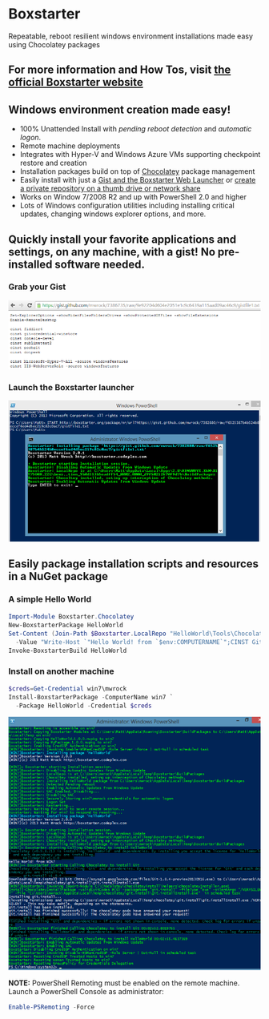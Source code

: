 # Boxstarter

Repeatable, reboot resilient windows environment installations made easy using Chocolatey packages

## For more information and How Tos, visit [the official Boxstarter website](https://boxstarter.org)

## Windows environment creation made easy!

* 100% Unattended Install with *pending reboot detection* and *automatic logon*.
* Remote machine deployments
* Integrates with Hyper-V and Windows Azure VMs supporting checkpoint restore and creation
* Installation packages build on top of [Chocolatey](https://chocolatey.org) package management
* Easily install with just a [Gist and the Boxstarter Web Launcher](https://boxstarter.org/WebLauncher) or [create a private repository on a thumb drive or network share](https://boxstarter.org/InstallingPackages#InstallFromShare)
* Works on Window 7/2008 R2 and up with PowerShell 2.0 and higher
* Lots of Windows configuration utilities including installing critical updates, changing windows explorer options, and more.

## Quickly install your favorite applications and settings, on any machine, with a gist! No pre-installed software needed.

### Grab your Gist

![gist](Web/Images/gist3.PNG)

### Launch the Boxstarter launcher

![boxstarter weblauncher](Web/Images/start.png)

## Easily package installation scripts and resources in a NuGet package

### A simple Hello World

```powershell
Import-Module Boxstarter.Chocolatey
New-BoxstarterPackage HelloWorld
Set-Content (Join-Path $Boxstarter.LocalRepo "HelloWorld\Tools\ChocolateyInstall.ps1") `
  -Value "Write-Host `"Hello World! from `$env:COMPUTERNAME`";CINST Git" -Force
Invoke-BoxstarterBuild HelloWorld
```

### Install on another machine

```powershell
$creds=Get-Credential win7\mwrock
Install-BoxstarterPackage -ComputerName win7 `
  -Package HelloWorld -Credential $creds
```

![Remote Install](Web/Images/result.png)

**NOTE:** PowerShell Remoting must be enabled on the remote machine. Launch a PowerShell Console as administrator:

```powershell
Enable-PSRemoting -Force
```
